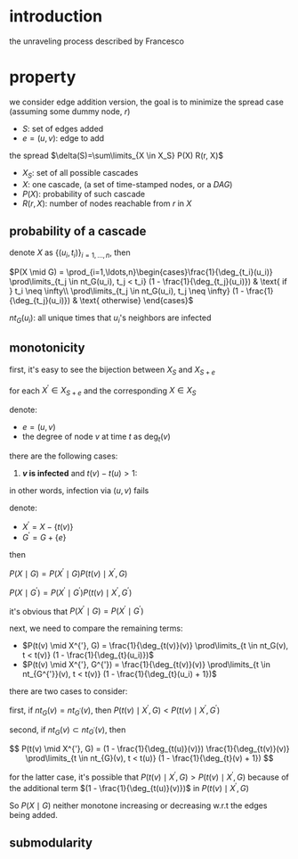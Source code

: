 # introduction

the unraveling process described by Francesco

# property

we consider edge addition version, the goal is to minimize the spread case (assuming some dummy node, $`r`$)

- $`S`$: set of edges added
- $`e=(u, v)`$: edge to add

the spread $`\delta(S)=\sum\limits_{X \in X_S} P(X) R(r, X)`$

- $`X_S`$: set of all possible cascades
- $`X`$: one cascade, (a set of time-stamped nodes, or a *DAG*)
- $`P(X)`$: probability of such cascade
- $`R(r, X)`$: number of nodes reachable from $`r`$ in $`X`$

## probability of a cascade

denote $`X`$ as $`\{(u_i, t_i)\}_{i=1,\ldots,n}`$, then

$`P(X \mid G) = \prod_{i=1,\ldots,n}\begin{cases}\frac{1}{\deg_{t_i}(u_i)} \prod\limits_{t_j \in nt_G(u_i), t_j < t_i} (1 - \frac{1}{\deg_{t_j}(u_i)}) & \text{ if } t_i \neq \infty\\ \prod\limits_{t_j \in nt_G(u_i), t_j \neq \infty} (1 - \frac{1}{\deg_{t_j}(u_i)}) & \text{ otherwise} \end{cases}`$

$`nt_G(u_i)`$: all unique times that $`u_i`$'s neighbors are infected

## monotonicity

first, it's easy to see the bijection between $`X_S`$ and $`X_{S+e}`$

for each $`X^{'} \in X_{S+e}`$ and the corresponding $`X \in X_S`$ 

denote:

- $`e=(u, v)`$
- the degree of node $`v`$ at time $`t`$ as $`\deg_t(v)`$

there are the following cases:

1) **$`v`$ is infected** and $`t(v) - t(u) > 1`$:

in other words, infection via $`(u, v)`$ fails

denote:

- $`X^{'} = X-\{t(v)\}`$
- $`G^{'}=G+\{e\}`$

then

$`P(X \mid G) = P(X^{'} \mid G) P(t(v) \mid X^{'}, G)`$

$`P(X \mid G^{'}) = P(X^{'} \mid G^{'}) P(t(v) \mid X^{'}, G^{'})`$

it's obvious that $`P(X^{'} \mid G) = P(X^{'} \mid G^{'})`$

next, we need to compare the remaining terms:

- $`P(t(v) \mid X^{'}, G) = \frac{1}{\deg_{t(v)}(v)} \prod\limits_{t \in nt_G(v), t < t(v)} (1 - \frac{1}{\deg_{t}(u_i)})`$
- $`P(t(v) \mid X^{'}, G^{'}) = \frac{1}{\deg_{t(v)}(v)} \prod\limits_{t \in nt_{G^{'}}(v), t < t(v)} (1 - \frac{1}{\deg_{t}(u_i) + 1})`$

there are two cases to consider:

first, if $`nt_{G}(v) = nt_{G^{'}}(v)`$, then $`P(t(v) \mid X^{'}, G) < P(t(v) \mid X^{'}, G^{'})`$

second, if $`nt_{G}(v) \subset nt_{G^{'}}(v)`$, then 

$$
P(t(v) \mid X^{'}, G) =  (1 - \frac{1}{\deg_{t(u)}(v)}) \frac{1}{\deg_{t(v)}(v)} \prod\limits_{t \in nt_{G}(v), t < t(u)} (1 - \frac{1}{\deg_{t}(v) + 1}) 
$$

for the latter case, it's possible that $`P(t(v) \mid X^{'}, G) > P(t(v) \mid X^{'}, G)`$ because of the additional term $`(1 - \frac{1}{\deg_{t(u)}(v)})`$ in $`P(t(v) \mid X^{'}, G)`$

So $`P(X \mid G)`$ neither monotone increasing or decreasing w.r.t the edges being added. 

## submodularity

